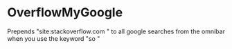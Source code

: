 OverflowMyGoogle
================

Prepends "site:stackoverflow.com " to all google searches from the omnibar when you use the keyword "so "